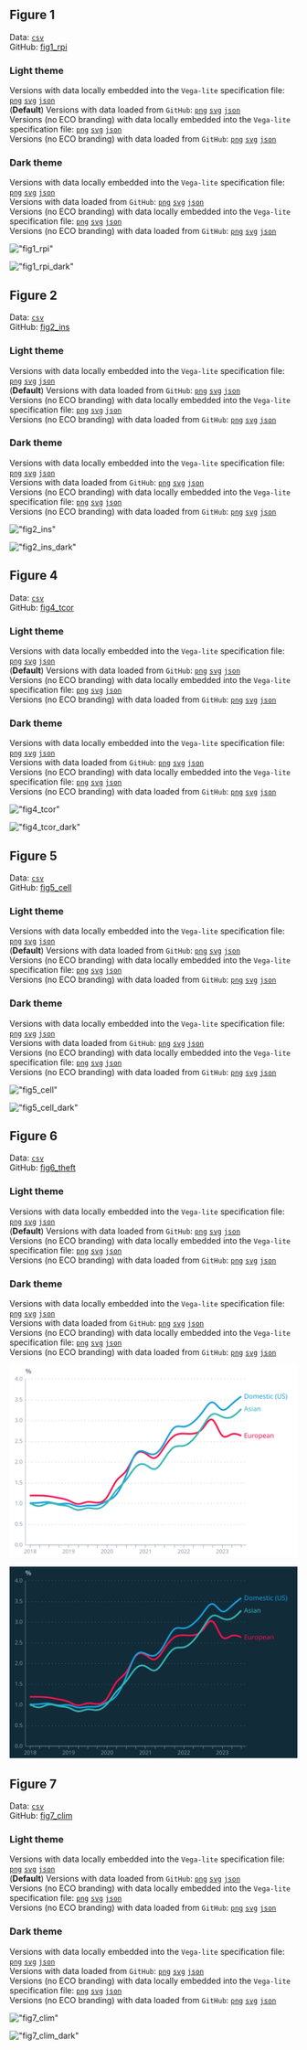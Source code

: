## Figure 1  

Data: [`csv`](data/fig1_rpi.csv)  
GitHub: [fig1_rpi](https://github.com/EconomicsObservatory/ECOvisualisations/tree/main/articles/why-have-insurance-premiums-gone-up-so-much)  

### Light theme  

Versions with data locally embedded into the `Vega-lite` specification file: [`png`](visualisation/fig1_rpi_local.png) [`svg`](visualisation/fig1_rpi_local.svg) [`json`](visualisation/fig1_rpi_local.json)   
 (**Default**) Versions with data loaded from `GitHub`: [`png`](visualisation/fig1_rpi.png) [`svg`](visualisation/fig1_rpi.svg) [`json`](visualisation/fig1_rpi.json)  
Versions (no ECO branding) with data locally embedded into the `Vega-lite` specification file: [`png`](visualisation/fig1_rpi_local_no_branding.png) [`svg`](visualisation/fig1_rpi_local_no_branding.svg) [`json`](visualisation/fig1_rpi_local_no_branding.json)   
Versions (no ECO branding) with data loaded from `GitHub`: [`png`](visualisation/fig1_rpi_no_branding.png) [`svg`](visualisation/fig1_rpi_no_branding.svg) [`json`](visualisation/fig1_rpi_no_branding.json)   

### Dark theme  

Versions with data locally embedded into the `Vega-lite` specification file: [`png`](visualisation/fig1_rpi_local_dark.png) [`svg`](visualisation/fig1_rpi_local_dark.svg) [`json`](visualisation/fig1_rpi_local_dark.json)   
 Versions with data loaded from `GitHub`: [`png`](visualisation/fig1_rpi_dark.png) [`svg`](visualisation/fig1_rpi_dark.svg) [`json`](visualisation/fig1_rpi_dark.json)  
Versions (no ECO branding) with data locally embedded into the `Vega-lite` specification file: [`png`](visualisation/fig1_rpi_local_no_branding_dark.png) [`svg`](visualisation/fig1_rpi_local_no_branding_dark.svg) [`json`](visualisation/fig1_rpi_local_no_branding_dark.json)   
Versions (no ECO branding) with data loaded from `GitHub`: [`png`](visualisation/fig1_rpi_no_branding_dark.png) [`svg`](visualisation/fig1_rpi_no_branding_dark.svg) [`json`](visualisation/fig1_rpi_no_branding_dark.json)   

!["fig1_rpi"](visualisation/fig1_rpi.svg "fig1_rpi")

  

!["fig1_rpi_dark"](visualisation/fig1_rpi_dark.svg "fig1_rpi")

## Figure 2  

Data: [`csv`](data/fig2_ins.csv)  
GitHub: [fig2_ins](https://github.com/EconomicsObservatory/ECOvisualisations/tree/main/articles/why-have-insurance-premiums-gone-up-so-much)  

### Light theme  

Versions with data locally embedded into the `Vega-lite` specification file: [`png`](visualisation/fig2_ins_local.png) [`svg`](visualisation/fig2_ins_local.svg) [`json`](visualisation/fig2_ins_local.json)   
 (**Default**) Versions with data loaded from `GitHub`: [`png`](visualisation/fig2_ins.png) [`svg`](visualisation/fig2_ins.svg) [`json`](visualisation/fig2_ins.json)  
Versions (no ECO branding) with data locally embedded into the `Vega-lite` specification file: [`png`](visualisation/fig2_ins_local_no_branding.png) [`svg`](visualisation/fig2_ins_local_no_branding.svg) [`json`](visualisation/fig2_ins_local_no_branding.json)   
Versions (no ECO branding) with data loaded from `GitHub`: [`png`](visualisation/fig2_ins_no_branding.png) [`svg`](visualisation/fig2_ins_no_branding.svg) [`json`](visualisation/fig2_ins_no_branding.json)   

### Dark theme  

Versions with data locally embedded into the `Vega-lite` specification file: [`png`](visualisation/fig2_ins_local_dark.png) [`svg`](visualisation/fig2_ins_local_dark.svg) [`json`](visualisation/fig2_ins_local_dark.json)   
 Versions with data loaded from `GitHub`: [`png`](visualisation/fig2_ins_dark.png) [`svg`](visualisation/fig2_ins_dark.svg) [`json`](visualisation/fig2_ins_dark.json)  
Versions (no ECO branding) with data locally embedded into the `Vega-lite` specification file: [`png`](visualisation/fig2_ins_local_no_branding_dark.png) [`svg`](visualisation/fig2_ins_local_no_branding_dark.svg) [`json`](visualisation/fig2_ins_local_no_branding_dark.json)   
Versions (no ECO branding) with data loaded from `GitHub`: [`png`](visualisation/fig2_ins_no_branding_dark.png) [`svg`](visualisation/fig2_ins_no_branding_dark.svg) [`json`](visualisation/fig2_ins_no_branding_dark.json)   

!["fig2_ins"](visualisation/fig2_ins.svg "fig2_ins")

  

!["fig2_ins_dark"](visualisation/fig2_ins_dark.svg "fig2_ins")

## Figure 4  

Data: [`csv`](data/fig4_tcor.csv)  
GitHub: [fig4_tcor](https://github.com/EconomicsObservatory/ECOvisualisations/tree/main/articles/why-have-insurance-premiums-gone-up-so-much)  

### Light theme  

Versions with data locally embedded into the `Vega-lite` specification file: [`png`](visualisation/fig4_tcor_local.png) [`svg`](visualisation/fig4_tcor_local.svg) [`json`](visualisation/fig4_tcor_local.json)   
 (**Default**) Versions with data loaded from `GitHub`: [`png`](visualisation/fig4_tcor.png) [`svg`](visualisation/fig4_tcor.svg) [`json`](visualisation/fig4_tcor.json)  
Versions (no ECO branding) with data locally embedded into the `Vega-lite` specification file: [`png`](visualisation/fig4_tcor_local_no_branding.png) [`svg`](visualisation/fig4_tcor_local_no_branding.svg) [`json`](visualisation/fig4_tcor_local_no_branding.json)   
Versions (no ECO branding) with data loaded from `GitHub`: [`png`](visualisation/fig4_tcor_no_branding.png) [`svg`](visualisation/fig4_tcor_no_branding.svg) [`json`](visualisation/fig4_tcor_no_branding.json)   

### Dark theme  

Versions with data locally embedded into the `Vega-lite` specification file: [`png`](visualisation/fig4_tcor_local_dark.png) [`svg`](visualisation/fig4_tcor_local_dark.svg) [`json`](visualisation/fig4_tcor_local_dark.json)   
 Versions with data loaded from `GitHub`: [`png`](visualisation/fig4_tcor_dark.png) [`svg`](visualisation/fig4_tcor_dark.svg) [`json`](visualisation/fig4_tcor_dark.json)  
Versions (no ECO branding) with data locally embedded into the `Vega-lite` specification file: [`png`](visualisation/fig4_tcor_local_no_branding_dark.png) [`svg`](visualisation/fig4_tcor_local_no_branding_dark.svg) [`json`](visualisation/fig4_tcor_local_no_branding_dark.json)   
Versions (no ECO branding) with data loaded from `GitHub`: [`png`](visualisation/fig4_tcor_no_branding_dark.png) [`svg`](visualisation/fig4_tcor_no_branding_dark.svg) [`json`](visualisation/fig4_tcor_no_branding_dark.json)   

!["fig4_tcor"](visualisation/fig4_tcor.svg "fig4_tcor")

  

!["fig4_tcor_dark"](visualisation/fig4_tcor_dark.svg "fig4_tcor")

## Figure 5  

Data: [`csv`](data/fig5_cell.csv)  
GitHub: [fig5_cell](https://github.com/EconomicsObservatory/ECOvisualisations/tree/main/articles/why-have-insurance-premiums-gone-up-so-much)  

### Light theme  

Versions with data locally embedded into the `Vega-lite` specification file: [`png`](visualisation/fig5_cell_local.png) [`svg`](visualisation/fig5_cell_local.svg) [`json`](visualisation/fig5_cell_local.json)   
 (**Default**) Versions with data loaded from `GitHub`: [`png`](visualisation/fig5_cell.png) [`svg`](visualisation/fig5_cell.svg) [`json`](visualisation/fig5_cell.json)  
Versions (no ECO branding) with data locally embedded into the `Vega-lite` specification file: [`png`](visualisation/fig5_cell_local_no_branding.png) [`svg`](visualisation/fig5_cell_local_no_branding.svg) [`json`](visualisation/fig5_cell_local_no_branding.json)   
Versions (no ECO branding) with data loaded from `GitHub`: [`png`](visualisation/fig5_cell_no_branding.png) [`svg`](visualisation/fig5_cell_no_branding.svg) [`json`](visualisation/fig5_cell_no_branding.json)   

### Dark theme  

Versions with data locally embedded into the `Vega-lite` specification file: [`png`](visualisation/fig5_cell_local_dark.png) [`svg`](visualisation/fig5_cell_local_dark.svg) [`json`](visualisation/fig5_cell_local_dark.json)   
 Versions with data loaded from `GitHub`: [`png`](visualisation/fig5_cell_dark.png) [`svg`](visualisation/fig5_cell_dark.svg) [`json`](visualisation/fig5_cell_dark.json)  
Versions (no ECO branding) with data locally embedded into the `Vega-lite` specification file: [`png`](visualisation/fig5_cell_local_no_branding_dark.png) [`svg`](visualisation/fig5_cell_local_no_branding_dark.svg) [`json`](visualisation/fig5_cell_local_no_branding_dark.json)   
Versions (no ECO branding) with data loaded from `GitHub`: [`png`](visualisation/fig5_cell_no_branding_dark.png) [`svg`](visualisation/fig5_cell_no_branding_dark.svg) [`json`](visualisation/fig5_cell_no_branding_dark.json)   

!["fig5_cell"](visualisation/fig5_cell.svg "fig5_cell")

  

!["fig5_cell_dark"](visualisation/fig5_cell_dark.svg "fig5_cell")

## Figure 6  

Data: [`csv`](data/fig6_theft.csv)  
GitHub: [fig6_theft](https://github.com/EconomicsObservatory/ECOvisualisations/tree/main/articles/why-have-insurance-premiums-gone-up-so-much)  

### Light theme  

Versions with data locally embedded into the `Vega-lite` specification file: [`png`](visualisation/fig6_theft_local.png) [`svg`](visualisation/fig6_theft_local.svg) [`json`](visualisation/fig6_theft_local.json)   
 (**Default**) Versions with data loaded from `GitHub`: [`png`](visualisation/fig6_theft.png) [`svg`](visualisation/fig6_theft.svg) [`json`](visualisation/fig6_theft.json)  
Versions (no ECO branding) with data locally embedded into the `Vega-lite` specification file: [`png`](visualisation/fig6_theft_local_no_branding.png) [`svg`](visualisation/fig6_theft_local_no_branding.svg) [`json`](visualisation/fig6_theft_local_no_branding.json)   
Versions (no ECO branding) with data loaded from `GitHub`: [`png`](visualisation/fig6_theft_no_branding.png) [`svg`](visualisation/fig6_theft_no_branding.svg) [`json`](visualisation/fig6_theft_no_branding.json)   

### Dark theme  

Versions with data locally embedded into the `Vega-lite` specification file: [`png`](visualisation/fig6_theft_local_dark.png) [`svg`](visualisation/fig6_theft_local_dark.svg) [`json`](visualisation/fig6_theft_local_dark.json)   
 Versions with data loaded from `GitHub`: [`png`](visualisation/fig6_theft_dark.png) [`svg`](visualisation/fig6_theft_dark.svg) [`json`](visualisation/fig6_theft_dark.json)  
Versions (no ECO branding) with data locally embedded into the `Vega-lite` specification file: [`png`](visualisation/fig6_theft_local_no_branding_dark.png) [`svg`](visualisation/fig6_theft_local_no_branding_dark.svg) [`json`](visualisation/fig6_theft_local_no_branding_dark.json)   
Versions (no ECO branding) with data loaded from `GitHub`: [`png`](visualisation/fig6_theft_no_branding_dark.png) [`svg`](visualisation/fig6_theft_no_branding_dark.svg) [`json`](visualisation/fig6_theft_no_branding_dark.json)   

!["fig6_theft"](visualisation/fig6_theft.svg "fig6_theft")

  

!["fig6_theft_dark"](visualisation/fig6_theft_dark.svg "fig6_theft")

## Figure 7  

Data: [`csv`](data/fig7_clim.csv)  
GitHub: [fig7_clim](https://github.com/EconomicsObservatory/ECOvisualisations/tree/main/articles/why-have-insurance-premiums-gone-up-so-much)  

### Light theme  

Versions with data locally embedded into the `Vega-lite` specification file: [`png`](visualisation/fig7_clim_local.png) [`svg`](visualisation/fig7_clim_local.svg) [`json`](visualisation/fig7_clim_local.json)   
 (**Default**) Versions with data loaded from `GitHub`: [`png`](visualisation/fig7_clim.png) [`svg`](visualisation/fig7_clim.svg) [`json`](visualisation/fig7_clim.json)  
Versions (no ECO branding) with data locally embedded into the `Vega-lite` specification file: [`png`](visualisation/fig7_clim_local_no_branding.png) [`svg`](visualisation/fig7_clim_local_no_branding.svg) [`json`](visualisation/fig7_clim_local_no_branding.json)   
Versions (no ECO branding) with data loaded from `GitHub`: [`png`](visualisation/fig7_clim_no_branding.png) [`svg`](visualisation/fig7_clim_no_branding.svg) [`json`](visualisation/fig7_clim_no_branding.json)   

### Dark theme  

Versions with data locally embedded into the `Vega-lite` specification file: [`png`](visualisation/fig7_clim_local_dark.png) [`svg`](visualisation/fig7_clim_local_dark.svg) [`json`](visualisation/fig7_clim_local_dark.json)   
 Versions with data loaded from `GitHub`: [`png`](visualisation/fig7_clim_dark.png) [`svg`](visualisation/fig7_clim_dark.svg) [`json`](visualisation/fig7_clim_dark.json)  
Versions (no ECO branding) with data locally embedded into the `Vega-lite` specification file: [`png`](visualisation/fig7_clim_local_no_branding_dark.png) [`svg`](visualisation/fig7_clim_local_no_branding_dark.svg) [`json`](visualisation/fig7_clim_local_no_branding_dark.json)   
Versions (no ECO branding) with data loaded from `GitHub`: [`png`](visualisation/fig7_clim_no_branding_dark.png) [`svg`](visualisation/fig7_clim_no_branding_dark.svg) [`json`](visualisation/fig7_clim_no_branding_dark.json)   

!["fig7_clim"](visualisation/fig7_clim.svg "fig7_clim")

  

!["fig7_clim_dark"](visualisation/fig7_clim_dark.svg "fig7_clim")

